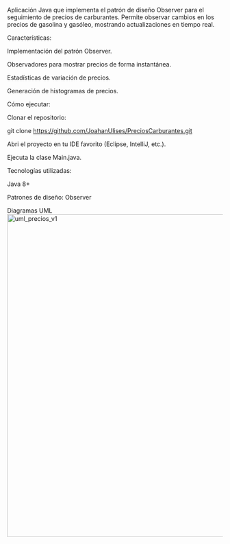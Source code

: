Aplicación Java que implementa el patrón de diseño Observer para el seguimiento de precios de carburantes. Permite observar cambios en los precios de gasolina y gasóleo, mostrando actualizaciones en tiempo real.

Características:

Implementación del patrón Observer.

Observadores para mostrar precios de forma instantánea.

Estadísticas de variación de precios.

Generación de histogramas de precios.

Cómo ejecutar:

Clonar el repositorio:

git clone https://github.com/JoahanUlises/PreciosCarburantes.git


Abri el proyecto en tu IDE favorito (Eclipse, IntelliJ, etc.).

Ejecuta la clase Main.java.

Tecnologías utilizadas:

Java 8+

Patrones de diseño: Observer

Diagramas UML
<img width="768" height="753" alt="uml_precios_v1" src="https://github.com/user-attachments/assets/117fb011-9a5b-4224-9bbc-f0e2ce674b84" />

